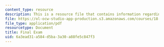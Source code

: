 ```yaml
---
content_type: resource
description: This is a resource file that contains information regarding final exam.
file: https://ol-ocw-studio-app-production.s3.amazonaws.com/courses/18-05-introduction-to-probability-and-statistics-spring-2014/6a3ead31a584d5ba3a30a88fe5c847f3_MIT18_05S14_Exam_Final.pdf
file_type: application/pdf
resourcetype: Document
title: Final Exam
uid: 6a3ead31-a584-d5ba-3a30-a88fe5c847f3
---
```


